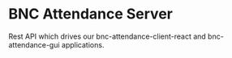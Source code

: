 # BNC Attendance Server

Rest API which drives our bnc-attendance-client-react and bnc-attendance-gui applications.
